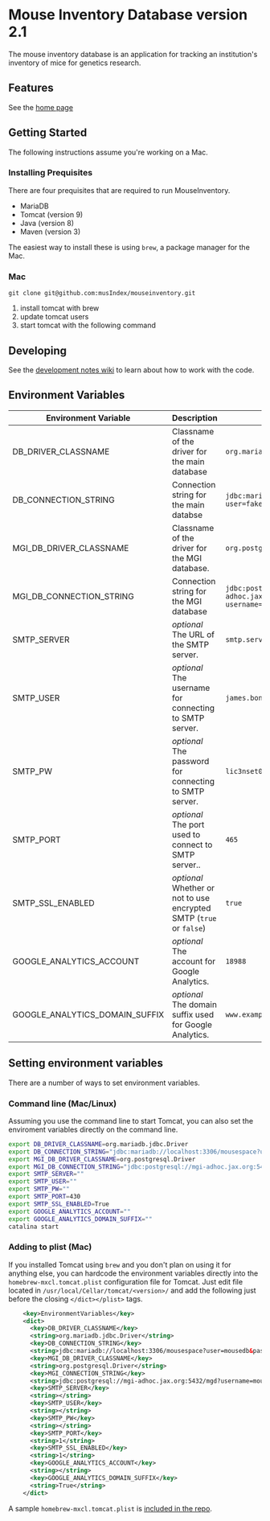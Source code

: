 # Mouse Inventory Database version 2.1

The mouse inventory database is an application for tracking an institution's inventory of mice for genetics research.

## Features

See the [home page](https://github.com/musIndex/mouseinventory)

## Getting Started

The following instructions assume you're working on a Mac.

### Installing Prequisites

There are four prequisites that are required to run MouseInventory.

- MariaDB
- Tomcat (version 9)
- Java (version 8)
- Maven (version 3)

The easiest way to install these is using `brew`, a package manager for the Mac.

### Mac

```
git clone git@github.com:musIndex/mouseinventory.git
```

1. install tomcat with brew
2. update tomcat users
3. start tomcat with the following command

## Developing

See the [development notes wiki](https://github.com/musIndex/mouseinventory/wiki/Development-notes)
to learn about how to work with the code.

## Environment Variables

Environment Variable | Description | Example
--|--|--
DB_DRIVER_CLASSNAME      | Classname of the driver for the main database                 | `org.mariadb.jdbc.Driver`
DB_CONNECTION_STRING     | Connection string for the main databse                        | `jdbc:mariadb://localhost:3306/mousespace?user=fakeUser&password=b4dp455w0rd`
MGI_DB_DRIVER_CLASSNAME  | Classname of the driver for the MGI database.                 | `org.postgresql.Driver`
MGI_DB_CONNECTION_STRING | Connection string for the MGI database                        | `jdbc:postgresql://mgi-adhoc.jax.org:5432/mgd?username=prodUser&password=an0th3rp444w0rd`
SMTP_SERVER              | _optional_ The URL of the SMTP server.                        | `smtp.server.com`
SMTP_USER                | _optional_ The username for connecting to SMTP server.        | `james.bond@mi6.com`
SMTP_PW                  | _optional_ The password for connecting to SMTP server.        | `lic3nset0k1ll`
SMTP_PORT                | _optional_ The port used to connect to SMTP server..          | `465`
SMTP_SSL_ENABLED         | _optional_ Whether or not to use encrypted SMTP  (`true` or `false`) | `true`
GOOGLE_ANALYTICS_ACCOUNT | _optional_ The account for Google Analytics.                  | `18988`
GOOGLE_ANALYTICS_DOMAIN_SUFFIX | _optional_ The domain suffix used for Google Analytics. | `www.example.com`

## Setting environment variables

There are a number of ways to set environment variables.

### Command line (Mac/Linux)
Assuming you use the command line to start Tomcat, you can also set the enviroment variables directly on the command line.

```sh
export DB_DRIVER_CLASSNAME=org.mariadb.jdbc.Driver
export DB_CONNECTION_STRING="jdbc:mariadb://localhost:3306/mousespace?user=fakeUser&password=b4dp455w0rd"
export MGI_DB_DRIVER_CLASSNAME=org.postgresql.Driver
export MGI_DB_CONNECTION_STRING="jdbc:postgresql://mgi-adhoc.jax.org:5432/mgd?username=prodUser&password=an0th3rp444w0rd"
export SMTP_SERVER=""
export SMTP_USER=""
export SMTP_PW=""
export SMTP_PORT=430
export SMTP_SSL_ENABLED=True
export GOOGLE_ANALYTICS_ACCOUNT=""
export GOOGLE_ANALYTICS_DOMAIN_SUFFIX=""
catalina start
```

### Adding to plist (Mac)
If you installed Tomcat using `brew` and you don't plan on using it for anything
else, you can hardcode the environment variables directly into the `homebrew-mxcl.tomcat.plist`
configuration file for Tomcat. Just edit file located in `/usr/local/Cellar/tomcat/<version>/`
and add the following just before the closing `</dict></plist>` tags.

```xml
    <key>EnvironmentVariables</key>
    <dict>
      <key>DB_DRIVER_CLASSNAME</key>
      <string>org.mariadb.jdbc.Driver</string>
      <key>DB_CONNECTION_STRING</key>
      <string>jdbc:mariadb://localhost:3306/mousespace?user=mousedb&password=abc123</string>
      <key>MGI_DB_DRIVER_CLASSNAME</key>
      <string>org.postgresql.Driver</string>
      <key>MGI_CONNECTION_STRING</key>
      <string>jdbc:postgresql://mgi-adhoc.jax.org:5432/mgd?username=mousedb&password=abc123</string>
      <key>SMTP_SERVER</key>
      <string></string>
      <key>SMTP_USER</key>
      <string></string>
      <key>SMTP_PW</key>
      <string></string>
      <key>SMTP_PORT</key>
      <string>1</string>
      <key>SMTP_SSL_ENABLED</key>
      <string>1</string>
      <key>GOOGLE_ANALYTICS_ACCOUNT</key>
      <string></string>
      <key>GOOGLE_ANALYTICS_DOMAIN_SUFFIX</key>
      <string>True</string>
    </dict>
```

A sample `homebrew-mxcl.tomcat.plist` is [included in the repo](serverFiles/brew/homebrew.mxcl.tomcat.plist).
